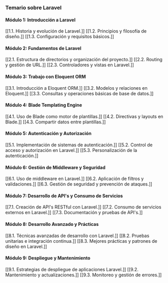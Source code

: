 ### Temario sobre Laravel

#### Módulo 1: Introducción a Laravel
[[1.1. Historia y evolución de Laravel.]]
[[1.2. Principios y filosofía de diseño.]]
[[1.3. Configuración y requisitos básicos.]]

#### Módulo 2: Fundamentos de Laravel
[[2.1. Estructura de directorios y organización del proyecto.]]
[[2.2. Routing y gestión de URL.]]
[[2.3. Controladores y vistas en Laravel.]]

#### Módulo 3: Trabajo con Eloquent ORM
[[3.1. Introducción a Eloquent ORM.]]
[[3.2. Modelos y relaciones en Eloquent.]]
[[3.3. Consultas y operaciones básicas de base de datos.]]

#### Módulo 4: Blade Templating Engine
[[4.1. Uso de Blade como motor de plantillas.]]
[[4.2. Directivas y layouts en Blade.]]
[[4.3. Compartir datos entre plantillas.]]

#### Módulo 5: Autenticación y Autorización
[[5.1. Implementación de sistemas de autenticación.]]
[[5.2. Control de acceso y autorización en Laravel.]]
[[5.3. Personalización de la autenticación.]]

#### Módulo 6: Gestión de Middleware y Seguridad
[[6.1. Uso de middleware en Laravel.]]
[[6.2. Aplicación de filtros y validaciones.]]
[[6.3. Gestión de seguridad y prevención de ataques.]]

#### Módulo 7: Desarrollo de API's y Consumo de Servicios
[[7.1. Creación de API's RESTful con Laravel.]]
[[7.2. Consumo de servicios externos en Laravel.]]
[[7.3. Documentación y pruebas de API's.]]

#### Módulo 8: Desarrollo Avanzado y Prácticas
[[8.1. Técnicas avanzadas de desarrollo con Laravel.]]
[[8.2. Pruebas unitarias e integración continua.]]
[[8.3. Mejores prácticas y patrones de diseño en Laravel.]]

#### Módulo 9: Despliegue y Mantenimiento
[[9.1. Estrategias de despliegue de aplicaciones Laravel.]]
[[9.2. Mantenimiento y actualizaciones.]]
[[9.3. Monitoreo y gestión de errores.]]

